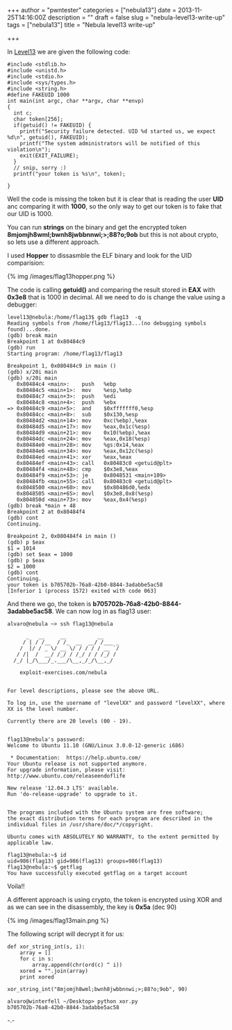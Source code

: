+++
author = "pwntester"
categories = ["nebula13"]
date = 2013-11-25T14:16:00Z
description = ""
draft = false
slug = "nebula-level13-write-up"
tags = ["nebula13"]
title = "Nebula level13 write-up"

+++

In [Level13](http://exploit-exercises.com/nebula/level13) we are given the following code:

```lang-clike line-numbers 
#include <stdlib.h>
#include <unistd.h>
#include <stdio.h>
#include <sys/types.h>
#include <string.h>
#define FAKEUID 1000
int main(int argc, char **argv, char **envp)
{
  int c;
  char token[256];
  if(getuid() != FAKEUID) {
    printf("Security failure detected. UID %d started us, we expect %d\n", getuid(), FAKEUID);
    printf("The system administrators will be notified of this violation\n");
    exit(EXIT_FAILURE);
  }
  // snip, sorry :)
  printf("your token is %s\n", token);

}
```

Well the code is missing the token but it is clear that is reading the user **UID** anc comparing it with **1000**, so the only way to get our token is to fake that our UID is 1000.

You can run **strings** on the binary and get the encrypted token **8mjomjh8wml;bwnh8jwbbnnwi;>;88?o;9ob** but this is not about crypto, so lets use a different approach.

I used **Hopper** to dissasmble the ELF binary and look for the UID comparision:

{% img /images/flag13hopper.png %}

The code is calling **getuid()** and comparing the result stored in **EAX** with **0x3e8** that is 1000 in decimal. All we need to do is change the value using a debugger:

```lang-bash line-numbers 
level13@nebula:/home/flag13$ gdb flag13  -q
Reading symbols from /home/flag13/flag13...(no debugging symbols found)...done.
(gdb) break main
Breakpoint 1 at 0x80484c9
(gdb) run
Starting program: /home/flag13/flag13

Breakpoint 1, 0x080484c9 in main ()
(gdb) x/20i main
(gdb) x/20i main
   0x80484c4 <main>:	push   %ebp
   0x80484c5 <main+1>:	mov    %esp,%ebp
   0x80484c7 <main+3>:	push   %edi
   0x80484c8 <main+4>:	push   %ebx
=> 0x80484c9 <main+5>:	and    $0xfffffff0,%esp
   0x80484cc <main+8>:	sub    $0x130,%esp
   0x80484d2 <main+14>:	mov    0xc(%ebp),%eax
   0x80484d5 <main+17>:	mov    %eax,0x1c(%esp)
   0x80484d9 <main+21>:	mov    0x10(%ebp),%eax
   0x80484dc <main+24>:	mov    %eax,0x18(%esp)
   0x80484e0 <main+28>:	mov    %gs:0x14,%eax
   0x80484e6 <main+34>:	mov    %eax,0x12c(%esp)
   0x80484ed <main+41>:	xor    %eax,%eax
   0x80484ef <main+43>:	call   0x80483c0 <getuid@plt>
   0x80484f4 <main+48>:	cmp    $0x3e8,%eax
   0x80484f9 <main+53>:	je     0x8048531 <main+109>
   0x80484fb <main+55>:	call   0x80483c0 <getuid@plt>
   0x8048500 <main+60>:	mov    $0x80486d0,%edx
   0x8048505 <main+65>:	movl   $0x3e8,0x8(%esp)
   0x804850d <main+73>:	mov    %eax,0x4(%esp)
(gdb) break *main + 48
Breakpoint 2 at 0x80484f4
(gdb) cont
Continuing.

Breakpoint 2, 0x080484f4 in main ()
(gdb) p $eax
$1 = 1014
(gdb) set $eax = 1000
(gdb) p $eax
$2 = 1000
(gdb) cont
Continuing.
your token is b705702b-76a8-42b0-8844-3adabbe5ac58
[Inferior 1 (process 1572) exited with code 063]
```

And there we go, the token is **b705702b-76a8-42b0-8844-3adabbe5ac58**. We can now log in as flag13 user:

```lang-bash line-numbers 
alvaro@nebula ~> ssh flag13@nebula

      _   __     __          __
     / | / /__  / /_  __  __/ /___ _
    /  |/ / _ \/ __ \/ / / / / __ `/
   / /|  /  __/ /_/ / /_/ / / /_/ /
  /_/ |_/\___/_.___/\__,_/_/\__,_/

    exploit-exercises.com/nebula


For level descriptions, please see the above URL.

To log in, use the username of "levelXX" and password "levelXX", where
XX is the level number.

Currently there are 20 levels (00 - 19).


flag13@nebula's password:
Welcome to Ubuntu 11.10 (GNU/Linux 3.0.0-12-generic i686)

 * Documentation:  https://help.ubuntu.com/
Your Ubuntu release is not supported anymore.
For upgrade information, please visit:
http://www.ubuntu.com/releaseendoflife

New release '12.04.3 LTS' available.
Run 'do-release-upgrade' to upgrade to it.


The programs included with the Ubuntu system are free software;
the exact distribution terms for each program are described in the
individual files in /usr/share/doc/*/copyright.

Ubuntu comes with ABSOLUTELY NO WARRANTY, to the extent permitted by
applicable law.

flag13@nebula:~$ id
uid=986(flag13) gid=986(flag13) groups=986(flag13)
flag13@nebula:~$ getflag
You have successfully executed getflag on a target account
```

Voila!!

A different approach is using crypto, the token is encrypted using XOR and as we can see in the disassembly, the key is **0x5a** (dec 90)

{% img /images/flag13main.png %}

The following script will decrypt it for us:

```lang-python line-numbers 
def xor_string_int(s, i):
	array = []
	for c in s:
		array.append(chr(ord(c) ^ i))
	xored = "".join(array)
	print xored

xor_string_int("8mjomjh8wml;bwnh8jwbbnnwi;>;88?o;9ob", 90)
```

```lang-bash line-numbers 
alvaro@winterfell ~/Desktop> python xor.py
b705702b-76a8-42b0-8844-3adabbe5ac58
```

-.-
